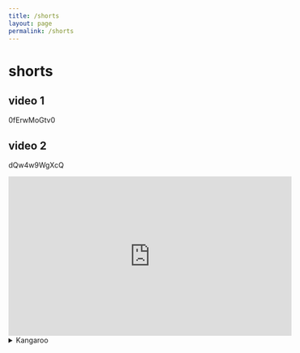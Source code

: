 ```yaml
---
title: /shorts
layout: page
permalink: /shorts
---
```


# shorts
## video 1
0fErwMoGtv0

## video 2
dQw4w9WgXcQ

<iframe width="560" height="315" src="https://www.youtube.com/embed/0fErwMoGtv0?si=Z-HOuKaoIlK_lCpu" title="YouTube video player" frameborder="0" allow="accelerometer; autoplay; clipboard-write; encrypted-media; gyroscope; picture-in-picture; web-share" referrerpolicy="strict-origin-when-cross-origin" allowfullscreen></iframe>


<details>
  <summary>Kangaroo</summary>

<iframe src="https://www.youtube.com/embed/0fErwMoGtv0"
    width="560"
    height="315"
    frameborder="0"
    allowfullscreen>
</iframe>



### Heading
  1. Foo
  2. Bar
     * Baz
     * Qux

  ### Some Javascript
  ```js
  function logSomething(something) {
    console.log('Something', something);
  }
  ```
</details>